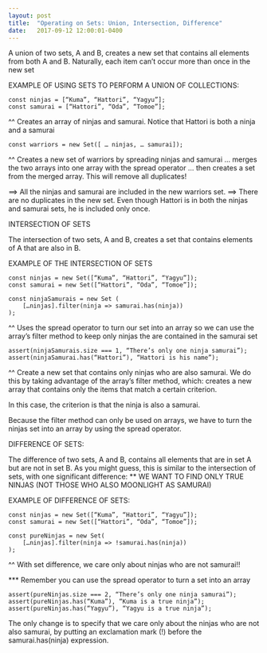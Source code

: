 ```yaml
---
layout: post
title:  "Operating on Sets: Union, Intersection, Difference"
date:   2017-09-12 12:00:01-0400
---
```

A union of two sets, A and B, creates a new set that contains all elements from both A and B. Naturally, each item can’t occur more than once in the new set

EXAMPLE OF USING SETS TO PERFORM A UNION OF COLLECTIONS:

    const ninjas = [“Kuma”, “Hattori”, “Yagyu”];
    const samurai = [“Hattori”, “Oda”, “Tomoe”];

^^ Creates an array of ninjas and samurai. Notice that Hattori is both a ninja and a samurai

    const warriors = new Set([ … ninjas, … samurai]);

^^ Creates a new set of warriors by spreading ninjas and samurai
… merges the two arrays into one array with the spread operator
… then creates a set from the merged array. This will remove all duplicates!

==> All the ninjas and samurai are included in the new warriors set.
==> There are no duplicates in the new set. Even though Hattori is in both the ninjas and samurai sets, he is included only once.

INTERSECTION OF SETS

The intersection of two sets, A and B, creates a set that contains elements of A that are also in B.

EXAMPLE OF THE INTERSECTION OF SETS

    const ninjas = new Set([“Kuma”, “Hattori”, “Yagyu”]);
    const samurai = new Set([“Hattori”, “Oda”, “Tomoe”]);

    const ninjaSamurais = new Set (
        […ninjas].filter(ninja => samurai.has(ninja))
    );

^^ Uses the spread operator to turn our set into an array so we can use the array’s filter method to keep only ninjas the are contained in the samurai set

    assert(ninjaSamurais.size === 1, “There’s only one ninja samurai”);
    assert(ninjaSamurai.has(“Hattori”), “Hattori is his name”);

^^ Create a new set that contains only ninjas who are also samurai. We do this by taking advantage of the array’s filter method, which: creates a new array that contains only the items that match a certain criterion.

In this case, the criterion is that the ninja is also a samurai.

Because the filter method can only be used on arrays, we have to turn the ninjas set into an array by using the spread operator.

DIFFERENCE OF SETS:

The difference of two sets, A and B, contains all elements that are in set A but are not in set B. As you might guess, this is similar to the intersection of sets, with one significant difference:
** WE WANT TO FIND ONLY TRUE NINJAS (NOT THOSE WHO ALSO MOONLIGHT AS SAMURAI)

EXAMPLE OF DIFFERENCE OF SETS:

    const ninjas = new Set([“Kuma”, “Hattori”, “Yagyu”]);
    const samurai = new Set([“Hattori”, “Oda”, “Tomoe”]);

    const pureNinjas = new Set(
        […ninjas].filter(ninja => !samurai.has(ninja))
    );

^^ With set difference, we care only about ninjas who are not samurai!!

*** Remember you can use the spread operator to turn a set into an array

    assert(pureNinjas.size === 2, “There’s only one ninja samurai”);
    assert(pureNinjas.has(“Kuma”), “Kuma is a true ninja”);
    assert(pureNinjas.has(“Yagyu”), “Yagyu is a true ninja”);

The only change is to specify that we care only about the ninjas who are not also samurai, by putting an exclamation mark (!) before the samurai.has(ninja) expression.
